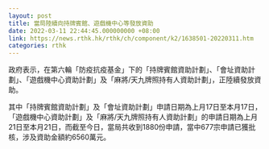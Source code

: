 ```yaml
---
layout: post
title: 當局陸續向持牌賓館、遊戲機中心等發放資助
date: 2022-03-11 22:44:45.000000000 +08:00
link: https://news.rthk.hk/rthk/ch/component/k2/1638501-20220311.htm
categories: rthk
---
```


政府表示，在第六輪「防疫抗疫基金」下的「持牌賓館資助計劃」、「會址資助計劃」、「遊戲機中心資助計劃」及「麻將/天九牌照持有人資助計劃」，正陸續發放資助。

其中「持牌賓館資助計劃」及「會址資助計劃」申請日期為上月17日至本月17日，「遊戲機中心資助計劃」及「麻將/天九牌照持有人資助計劃」的申請日期為上月21日至本月21日，而截至今日，當局共收到1880份申請，當中677宗申請已獲批核，涉及資助金額約6560萬元。
